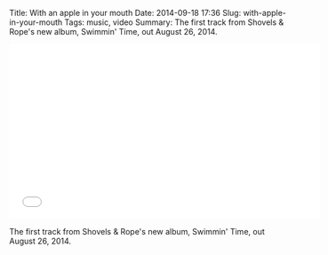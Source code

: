 Title: With an apple in your mouth
Date: 2014-09-18 17:36
Slug: with-apple-in-your-mouth
Tags: music, video
Summary: The first track from Shovels & Rope's new album, Swimmin' Time, out August 26, 2014.

<div class="video-container">
  <iframe width="560" height="315" src="//www.youtube.com/embed/h1n7FAsiezo" frameborder="0" allowfullscreen></iframe>
</div>

The first track from Shovels & Rope's new album, Swimmin' Time, out August 26, 2014.
